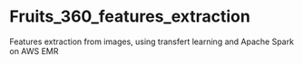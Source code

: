 # Fruits_360_features_extraction
Features extraction from images, using transfert learning and Apache Spark on AWS EMR
